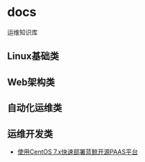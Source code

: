 # docs
运维知识库

## Linux基础类


## Web架构类


## 自动化运维类


## 运维开发类
- [使用CentOS 7.x快速部署蓝鲸开源PAAS平台](./centos-bk-paas.md)


